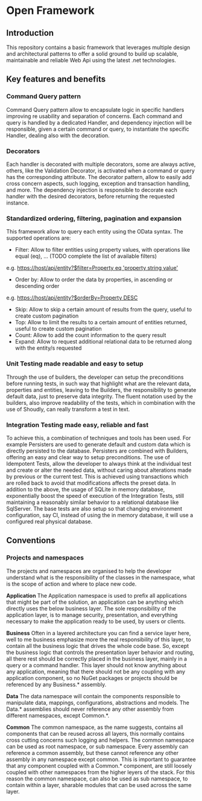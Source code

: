 # Open Framework
## Introduction
This repository contains a basic framework that leverages multiple design and architectural patterns to offer a solid ground to build up scalable, maintainable and reliable Web Api using the latest .net technologies.

## Key features and benefits

### Command Query pattern
Command Query pattern allow to encapsulate logic in specific handlers improving re usability and separation of concerns.
Each command and query is handled by a dedicated Handler, and dependency injection will be responsible, given a certain command or query, to instantiate the specific Handler, dealing also with the decoration.

### Decorators
Each handler is decorated with multiple decorators, some are always active, others, like the Validation Decorator, is activated when a command or query has the corresponding attribute.
The decorator pattern, allow to easily add cross concern aspects, such logging, exception and transaction handling, and more.
The dependency injection is responsible to decorate each handler with the desired decorators, before returning the requested instance.

### Standardized ordering, filtering, pagination and expansion
This framework allow to query each entity using the OData syntax. The supported operations are:
- Filter: Allow to filter entities using property values, with operations like equal (eq), ... (TODO complete the list of available filters)

e.g. [https://host/api/entity?$filter=Property eq 'property string value']()
- Order by: Allow to order the data by properties, in ascending or descending order

e.g. [https://host/api/entity?$orderBy=Property DESC]()
- Skip: Allow to skip a certain amount of results from the query, useful to create custom pagination
- Top: Allow to limit the results to a certain amount of entities returned, useful to create custom pagination
- Count: Allow to add the count information to the query result
- Expand: Allow to request additional relational data to be returned along with the entity/s requested

### Unit Testing made readable and easy to setup
Through the use of builders, the developer can setup the preconditions before running tests, in such way that highlight what are the relevant data, properties and entities, leaving to the Builders, the responsibility to generate default data, just to preserve data integrity.
The fluent notation used by the builders, also improve readability of the tests, which in combination with the use of Shoudly, can really transform a test in text.

### Integration Testing made easy, reliable and fast
To achieve this, a combination of techniques and tools has been used. For example Persisters are used to generate default and custom data which is directly persisted to the database.
Persisters are combined with Builders, offering an easy and clear way to setup preconditions.
The use of Idempotent Tests, allow the developer to always think at the individual test and create or alter the needed data, without caring about alterations made by previous or the current test.
This is achieved using transactions which are rolled back to avoid that modifications affects the preset data.
In addition to the above, the usage of SQLite in memory database, exponentially boost the speed of execution of the Integration Tests, still maintaining a reasonably similar behavior to a relational database like SqlServer.
The base tests are also setup so that changing environment configuration, say CI, instead of using the in memory database, it will use a configured real physical database.

## Conventions

### Projects and namespaces
The projects and namespaces are organised to help the developer understand what is the responsibility of the classes in the namespace, what is the scope of action and where to place new code.

**Application**
The Application namespace is used to prefix all applications that might be part of the solution, an application can be anything which directly uses the below business layer.
The sole responsibility of the application layer, is to manage security, presentation, and everything necessary to make the application ready to be used, by users or clients.

**Business**
Often in a layered architecture you can find a service layer here, well to me business emphasize more the real responsibility of this layer, to contain all the business logic that drives the whole code base.
So, except the business logic that controls the presentation layer behavior and routing, all there rest should be correctly placed in the business layer, mainly in a query or a command handler.
This layer should not know anything about any application, meaning that there should not be any coupling with any application component, so no NuGet packages or projects should be referenced by any Business.* assembly.

**Data**
The data namespace will contain the components responsible to manipulate data, mappings, configurations, abstractions and models. The Data.* assemblies should never reference any other assembly from different namespaces, except Common.*.

**Common**
The common namespace, as the name suggests, contains all components that can be reused across all layers, this normally contains cross cutting concerns such logging and helpers.
The common namespace can be used as root namespace, or sub namespace. Every assembly can reference a common assembly, but these cannot reference any other assembly in any namespace except common.
This is important to guarantee that any component coupled with a Common.* component, are still loosely coupled with other namespaces from the higher leyers of the stack.
For this reason the common namespace, can also be used as sub namespace, to contain within a layer, sharable modules that can be used across the same layer.




